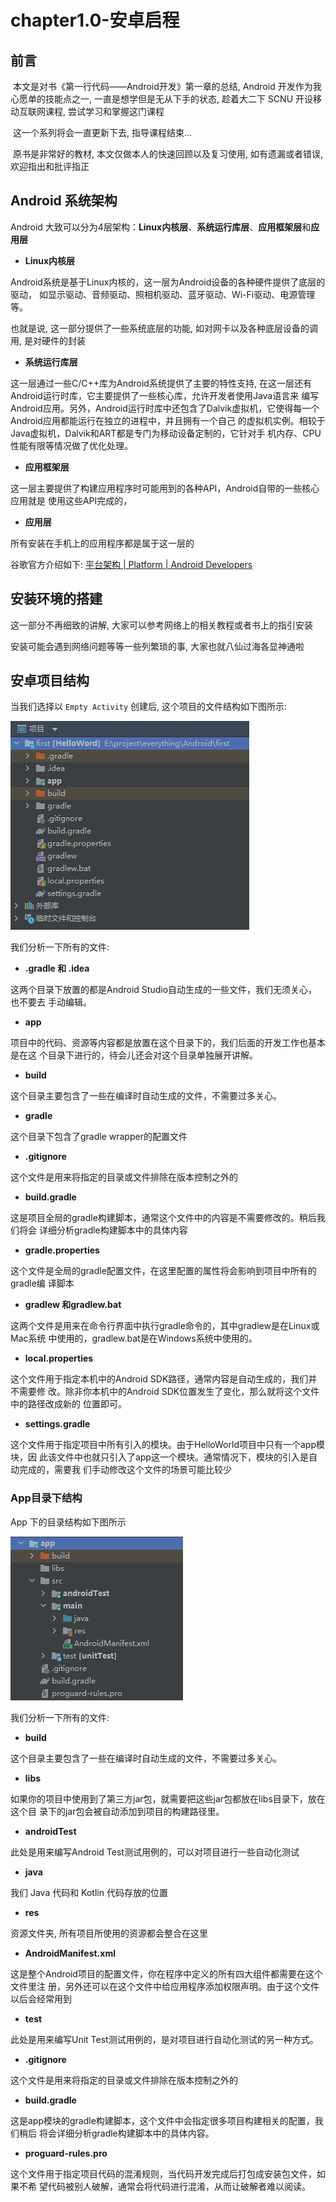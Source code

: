 # chapter1.0-安卓启程

## 前言

​		本文是对书《第一行代码——Android开发》第一章的总结, Android 开发作为我心愿单的技能点之一, 一直是想学但是无从下手的状态, 趁着大二下 SCNU 开设移动互联网课程, 尝试学习和掌握这门课程

​		这一个系列将会一直更新下去, 指导课程结束...

​		原书是非常好的教材, 本文仅做本人的快速回顾以及复习使用, 如有遗漏或者错误, 欢迎指出和批评指正



## Android 系统架构

Android 大致可以分为4层架构：**Linux内核层**、**系统运行库层**、**应用框架层**和**应用层**

* **Linux内核层**

Android系统是基于Linux内核的，这一层为Android设备的各种硬件提供了底层的驱动， 如显示驱动、音频驱动、照相机驱动、蓝牙驱动、Wi-Fi驱动、电源管理等。

也就是说, 这一部分提供了一些系统底层的功能, 如对网卡以及各种底层设备的调用, 是对硬件的封装

* **系统运行库层**

这一层通过一些C/C++库为Android系统提供了主要的特性支持, 在这一层还有Android运行时库，它主要提供了一些核心库，允许开发者使用Java语言来 编写Android应用。另外，Android运行时库中还包含了Dalvik虚拟机，它使得每一个Android应用都能运行在独立的进程中，并且拥有一个自己 的虚拟机实例。相较于Java虚拟机，Dalvik和ART都是专门为移动设备定制的，它针对手 机内存、CPU性能有限等情况做了优化处理。

* **应用框架层**

这一层主要提供了构建应用程序时可能用到的各种API，Android自带的一些核心应用就是 使用这些API完成的，

* **应用层**

所有安装在手机上的应用程序都是属于这一层的



谷歌官方介绍如下:  [平台架构  | Platform  | Android Developers](https://developer.android.com/guide/platform?hl=zh-cn)



## 安装环境的搭建

这一部分不再细致的讲解, 大家可以参考网络上的相关教程或者书上的指引安装

安装可能会遇到网络问题等等一些列繁琐的事, 大家也就八仙过海各显神通啦



## 安卓项目结构

当我们选择以 `Empty Activity` 创建后, 这个项目的文件结构如下图所示:

![project-struct](img/project-struct.png)

我们分析一下所有的文件:

* **.gradle 和 .idea**

这两个目录下放置的都是Android Studio自动生成的一些文件，我们无须关心，也不要去 手动编辑。

* **app**

项目中的代码、资源等内容都是放置在这个目录下的，我们后面的开发工作也基本是在这 个目录下进行的，待会儿还会对这个目录单独展开讲解。

* **build**

这个目录主要包含了一些在编译时自动生成的文件，不需要过多关心。

* **gradle**

这个目录下包含了gradle wrapper的配置文件

*  **.gitignore**

这个文件是用来将指定的目录或文件排除在版本控制之外的

* **build.gradle**

这是项目全局的gradle构建脚本，通常这个文件中的内容是不需要修改的。稍后我们将会 详细分析gradle构建脚本中的具体内容

* **gradle.properties**

这个文件是全局的gradle配置文件，在这里配置的属性将会影响到项目中所有的gradle编 译脚本

* **gradlew 和gradlew.bat**

这两个文件是用来在命令行界面中执行gradle命令的，其中gradlew是在Linux或Mac系统 中使用的，gradlew.bat是在Windows系统中使用的。

* **local.properties**

这个文件用于指定本机中的Android SDK路径，通常内容是自动生成的，我们并不需要修 改。除非你本机中的Android SDK位置发生了变化，那么就将这个文件中的路径改成新的 位置即可。

* **settings.gradle**

这个文件用于指定项目中所有引入的模块。由于HelloWorld项目中只有一个app模块，因 此该文件中也就只引入了app这一个模块。通常情况下，模块的引入是自动完成的，需要我 们手动修改这个文件的场景可能比较少



### App目录下结构

App 下的目录结构如下图所示

![app-struct](img/app-struct.png)

我们分析一下所有的文件:

* **build**

这个目录主要包含了一些在编译时自动生成的文件，不需要过多关心。

* **libs**

如果你的项目中使用到了第三方jar包，就需要把这些jar包都放在libs目录下，放在这个目 录下的jar包会被自动添加到项目的构建路径里。

* **androidTest**

此处是用来编写Android Test测试用例的，可以对项目进行一些自动化测试

* **java**

我们 Java 代码和 Kotlin 代码存放的位置

* **res**

资源文件夹, 所有项目所使用的资源都会整合在这里

* **AndroidManifest.xml**

这是整个Android项目的配置文件，你在程序中定义的所有四大组件都需要在这个文件里注 册，另外还可以在这个文件中给应用程序添加权限声明。由于这个文件以后会经常用到

* **test**

此处是用来编写Unit Test测试用例的，是对项目进行自动化测试的另一种方式。

*  **.gitignore**

这个文件是用来将指定的目录或文件排除在版本控制之外的

* **build.gradle**

这是app模块的gradle构建脚本，这个文件中会指定很多项目构建相关的配置，我们稍后 将会详细分析gradle构建脚本中的具体内容。

* **proguard-rules.pro**

这个文件用于指定项目代码的混淆规则，当代码开发完成后打包成安装包文件，如果不希 望代码被别人破解，通常会将代码进行混淆，从而让破解者难以阅读。